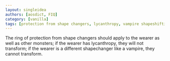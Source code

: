 ```yaml
---
layout: singleidea
authors: [aosdict, FIQ]
category: [vanilla]
tags: [protection from shape changers, lycanthropy, vampire shapeshifting]
---
```

The ring of protection from shape changers should apply to the wearer as well as other monsters; if the wearer has lycanthropy, they will not transform; if the wearer is a different shapechanger like a vampire, they cannot transform.
